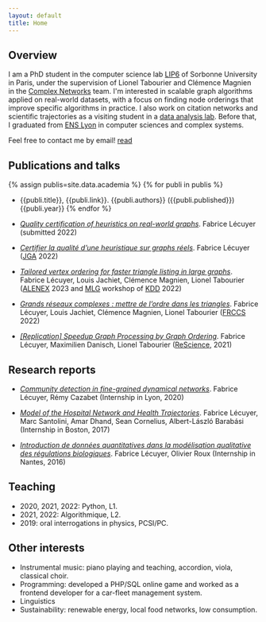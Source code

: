 ```yaml
---
layout: default
title: Home
---
```


## Overview

I am a PhD student in the computer science lab [LIP6](https://www.lip6.fr/) of Sorbonne University in Paris, under the supervision of Lionel Tabourier and Clémence Magnien in the [Complex Networks](https://www.complexnetworks.fr/) team.
I'm interested in scalable graph algorithms applied on real-world datasets, with a focus on finding node orderings that improve specific algorithms in practice. I also work on citation networks and scientific trajectories as a visiting student in a [data analysis lab](https://interactiondatalab.com/). Before that, I graduated from [ENS Lyon](http://www.ens-lyon.fr/LIP/) in computer sciences and complex systems.

Feel free to contact me by email! [read]({{site.data.cv.title.fr}})

## Publications and talks
<!--  | where:"ref", page.ref | sort: 'lang' -->
{% assign publis=site.data.academia %}
{% for publi in publis %}
* {{publi.title}}, {{publi.link}}. {{publi.authors}} ({{publi.published}}) {{publi.year}}
{% endfor %}

* [_Quality certification of heuristics on real-world graphs_](/public/pdf/Lecuyer_2022_Quality-certification.pdf). Fabrice Lécuyer (submitted 2022)

* [_Certifier la qualité d’une heuristique sur graphs réels_](/public/pdf/Lecuyer_2022_JGA.pdf). Fabrice Lécuyer ([JGA](https://jga2022.sciencesconf.org/) 2022)

* [_Tailored vertex ordering for faster triangle listing in large graphs_](https://arxiv.org/abs/2203.04774). Fabrice Lécuyer, Louis Jachiet, Clémence Magnien, Lionel Tabourier ([ALENEX](https://www.siam.org/conferences/cm/conference/alenex23) 2023 and [MLG](http://www.mlgworkshop.org/2022/) workshop of [KDD](https://www.kdd.org/kdd2022/) 2022)

* [_Grands réseaux complexes : mettre de l’ordre dans les triangles_](/public/pdf/Lecuyer_2022_FRCCS.pdf). Fabrice Lécuyer, Louis Jachiet, Clémence Magnien, Lionel Tabourier ([FRCCS](https://iscpif.fr/frccs2022/) 2022)

* [_[Replication] Speedup Graph Processing by Graph Ordering_](https://doi.org/10.5281/zenodo.4836230). Fabrice Lécuyer, Maximilien Danisch, Lionel Tabourier ([ReScience](http://rescience.github.io), 2021)

## Research reports
* [_Community detection in fine-grained dynamical networks_](/public/pdf/Lecuyer_2020_Dynamical-community-detection.pdf). Fabrice Lécuyer, Rémy Cazabet (Internship in Lyon, 2020)

* [_Model of the Hospital Network and Health Trajectories_](/public/pdf/Lecuyer_2017_Hospital-network-model.pdf). Fabrice Lécuyer, Marc Santolini, Amar Dhand, Sean Cornelius, Albert-László Barabási (Internship in Boston, 2017)

* [_Introduction de données quantitatives dans la modélisation qualitative des régulations biologiques_](/public/pdf/Lecuyer_2016_Reseaux-regulation-biologique.pdf). Fabrice Lécuyer, Olivier Roux (Internship in Nantes, 2016)


## Teaching

* 2020, 2021, 2022: Python, L1.
* 2021, 2022: Algorithmique, L2.
* 2019: oral interrogations in physics, PCSI/PC.

## Other interests

* Instrumental music: piano playing and teaching, accordion, viola, classical choir.
* Programming: developed a PHP/SQL online game and worked as a frontend developer for a car-fleet management system.
* Linguistics
* Sustainability: renewable energy, local food networks, low consumption.
